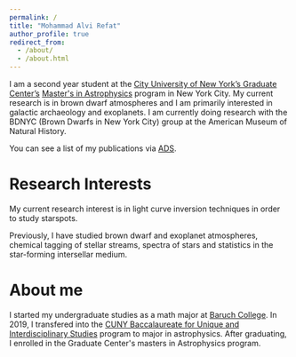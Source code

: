 ```yaml
---
permalink: /
title: "Mohammad Alvi Refat"
author_profile: true
redirect_from: 
  - /about/
  - /about.html
---
```


I am a second year student at the [City University of New York’s Graduate Center’s](https://www.gc.cuny.edu/physics) [Master's in Astrophysics](https://www.gc.cuny.edu/astrophysics) program in New York City. My current research is in brown dwarf atmospheres and I am primarily interested in galactic archaeology and exoplanets. I am currently doing research with the BDNYC (Brown Dwarfs in New York City) group at the American Museum of Natural History.

You can see a list of my publications via [ADS](https://ui.adsabs.harvard.edu/search/p_=0&q=orcid%3A0000-0003-3149-4501&sort=date%20desc%2C%20bibcode%20desc).

Research Interests
======
My current research interest is in light curve inversion techniques in order to study starspots.

Previously, I have studied brown dwarf and exoplanet atmospheres, chemical tagging of stellar streams, spectra of stars and statistics in the star-forming intersellar medium.

About me
======
I started my undergraduate studies as a math major at [Baruch College](https://mfeapp.baruch.cuny.edu/math/). In 2019, I transfered into the [CUNY Baccalaureate for Unique and Interdisciplinary Studies](https://cunyba.cuny.edu/) program to major in astrophysics. After graduating, I enrolled in the Graduate Center's masters in Astrophysics program. 